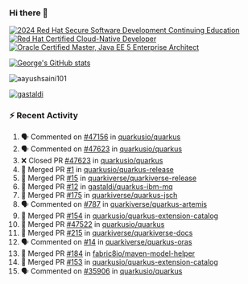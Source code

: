 ### Hi there 👋

<!--START_SECTION:badges-->
[![2024 Red Hat Secure Software Development Continuing Education](https://images.credly.com/size/110x110/images/36a76b78-c5bf-45cf-ac2c-48c3825260c7/blob)](http://www.credly.com/badges/c86e9a17-d2c3-4554-b890-7d0521710eb6 "2024 Red Hat Secure Software Development Continuing Education")
[![Red Hat Certified Cloud-Native Developer](https://images.credly.com/size/110x110/images/12ef4e4e-3d8d-4caf-9ab1-858c5bcb9619/image.png)](http://www.credly.com/badges/b6402e31-0894-48e6-b488-e2e551dcc809 "Red Hat Certified Cloud-Native Developer")
[![Oracle Certified Master, Java EE 5 Enterprise Architect](https://images.credly.com/size/110x110/images/1fa3549c-674c-4779-b3d6-d7d64eac2c23/Oracle-Certification-badge_OC-Master.png)](http://www.credly.com/badges/2565574e-b81d-410e-ab7d-24666ddcbe00 "Oracle Certified Master, Java EE 5 Enterprise Architect")
<!--END_SECTION:badges-->

[![George's GitHub stats](https://github-readme-stats.vercel.app/api?username=gastaldi&show=reviews,prs_merged&hide=contribs,prs&theme=transparent&show_icons=true)](https://github.com/anuraghazra/github-readme-stats)

<p align="left"> <img src="https://komarev.com/ghpvc/?username=gastaldi&label=Profile%20views&color=0e75b6&style=for-the-badge" alt="aayushsaini101" /> </p>

<p align="left"> <a href="https://github.com/ryo-ma/github-profile-trophy"><img src="https://github-profile-trophy.vercel.app/?username=gastaldi" alt="gastaldi" /></a> </p>

### :zap: Recent Activity

<!--START_SECTION:activity-->
1. 🗣 Commented on [#47156](https://github.com/quarkusio/quarkus/issues/47156#issuecomment-2851368101) in [quarkusio/quarkus](https://github.com/quarkusio/quarkus)
2. 🗣 Commented on [#47623](https://github.com/quarkusio/quarkus/pull/47623#issuecomment-2851357766) in [quarkusio/quarkus](https://github.com/quarkusio/quarkus)
3. ❌ Closed PR [#47623](https://github.com/quarkusio/quarkus/pull/47623) in [quarkusio/quarkus](https://github.com/quarkusio/quarkus)
4. 🎉 Merged PR [#1](https://github.com/quarkusio/quarkus-release/pull/1) in [quarkusio/quarkus-release](https://github.com/quarkusio/quarkus-release)
5. 🎉 Merged PR [#15](https://github.com/quarkiverse/quarkiverse-release/pull/15) in [quarkiverse/quarkiverse-release](https://github.com/quarkiverse/quarkiverse-release)
6. 🎉 Merged PR [#12](https://github.com/gastaldi/quarkus-ibm-mq/pull/12) in [gastaldi/quarkus-ibm-mq](https://github.com/gastaldi/quarkus-ibm-mq)
7. 🎉 Merged PR [#175](https://github.com/quarkiverse/quarkus-jsch/pull/175) in [quarkiverse/quarkus-jsch](https://github.com/quarkiverse/quarkus-jsch)
8. 🗣 Commented on [#787](https://github.com/quarkiverse/quarkus-artemis/pull/787#issuecomment-2835130420) in [quarkiverse/quarkus-artemis](https://github.com/quarkiverse/quarkus-artemis)
9. 🎉 Merged PR [#154](https://github.com/quarkusio/quarkus-extension-catalog/pull/154) in [quarkusio/quarkus-extension-catalog](https://github.com/quarkusio/quarkus-extension-catalog)
10. 🎉 Merged PR [#47522](https://github.com/quarkusio/quarkus/pull/47522) in [quarkusio/quarkus](https://github.com/quarkusio/quarkus)
11. 🎉 Merged PR [#215](https://github.com/quarkiverse/quarkiverse-docs/pull/215) in [quarkiverse/quarkiverse-docs](https://github.com/quarkiverse/quarkiverse-docs)
12. 🗣 Commented on [#14](https://github.com/quarkiverse/quarkus-oras/pull/14#issuecomment-2821329483) in [quarkiverse/quarkus-oras](https://github.com/quarkiverse/quarkus-oras)
13. 🎉 Merged PR [#184](https://github.com/fabric8io/maven-model-helper/pull/184) in [fabric8io/maven-model-helper](https://github.com/fabric8io/maven-model-helper)
14. 🎉 Merged PR [#153](https://github.com/quarkusio/quarkus-extension-catalog/pull/153) in [quarkusio/quarkus-extension-catalog](https://github.com/quarkusio/quarkus-extension-catalog)
15. 🗣 Commented on [#35906](https://github.com/quarkusio/quarkus/issues/35906#issuecomment-2813827542) in [quarkusio/quarkus](https://github.com/quarkusio/quarkus)
<!--END_SECTION:activity-->
